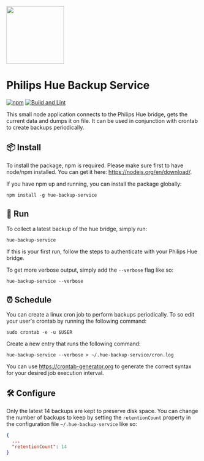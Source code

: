 <a href="https://www.philips-hue.com"><img src="https://upload.wikimedia.org/wikipedia/commons/3/3a/Philips_Hue_logo.svg" width="150"></a>

# Philips Hue Backup Service

[![npm](https://img.shields.io/npm/v/hue-backup-service?style=for-the-badge)](https://www.npmjs.com/package/hue-backup-service) [![Build and Lint](https://img.shields.io/github/actions/workflow/status/c0nquistadore/hue-backup-service/build.yml?style=for-the-badge)](https://github.com/C0nquistadore/hue-backup-service/actions/workflows/build.yml)

This small node application connects to the Philips Hue bridge, gets the current data and dumps it on file. It can be used in conjunction with crontab to create backups periodically.

## 📦 Install
To install the package, npm is required. Please make sure first to have node/npm installed. You can get it here: https://nodejs.org/en/download/.

If you have npm up and running, you can install the package globally:

```shell
npm install -g hue-backup-service
```

## 🚀 Run
To collect a latest backup of the hue bridge, simply run:


```shell
hue-backup-service
```

If this is your first run, follow the steps to authenticate with your Philips Hue bridge.

To get more verbose output, simply add the `--verbose` flag like so:

```shell
hue-backup-service --verbose
```

## ⏰ Schedule
You can create a linux cron job to perform backups periodically. To so edit your user's crontab by running the following command:

```shell
sudo crontab -e -u $USER
```

Create a new entry that runs the following command:

```shell
hue-backup-service --verbose > ~/.hue-backup-service/cron.log
```

You can use https://crontab-generator.org to generate the correct syntax for your desired job execution interval.

## 🛠️ Configure
Only the latest 14 backups are kept to preserve disk space. You can change the number of backups to keep by setting the `retentionCount` property in the configuration file `~/.hue-backup-service` like so:


```json
{
  ...
  "retentionCount": 14
}
```